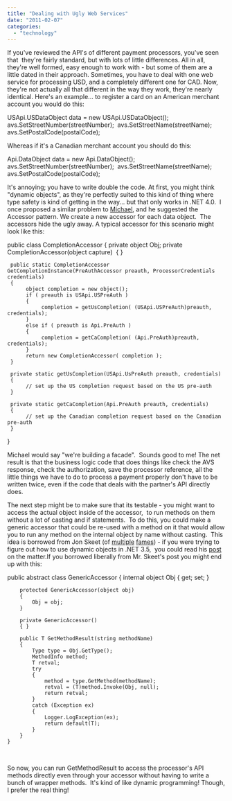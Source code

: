 ```yaml
---
title: "Dealing with Ugly Web Services"
date: "2011-02-07"
categories: 
  - "technology"
---
```


If you've reviewed the API's of different payment processors, you've seen that  they're fairly standard, but with lots of little differences. All in all, they're well formed, easy enough to work with - but some of them are a little dated in their approach. Sometimes, you have to deal with one web service for processing USD, and a completely different one for CAD. Now, they're not actually all that different in the way they work, they're nearly identical. Here's an example... to register a card on an American merchant account you would do this:

USApi.USDataObject data = new USApi.USDataObject();
avs.SetStreetNumber(streetNumber); 
avs.SetStreetName(streetName);
avs.SetPostalCode(postalCode);

Whereas if it's a Canadian merchant account you should do this:

Api.DataObject data = new Api.DataObject();
avs.SetStreetNumber(streetNumber); 
avs.SetStreetName(streetName);
avs.SetPostalCode(postalCode);

It's annoying; you have to write double the code. At first, you might think "dynamic objects", as they're perfectly suited to this kind of thing where type safety is kind of getting in the way... but that only works in .NET 4.0.  I once proposed a similar problem to [Michael](http://lazyloading.blogspot.com/), and he suggested the Accessor pattern. We create a new accessor for each data object.  The accessors hide the ugly away. A typical accessor for this scenario might look like this:

public class CompletionAccessor
{
     private object Obj;
     private CompletionAccessor(object capture) 
     { }

     public static CompletionAccessor GetCompletionInstance(PreAuthAccessor preauth, ProcessorCredentials credentials)
     {
          object completion = new object();
          if ( preauth is USApi.USPreAuth )
          {
               completion = getUsCompletion( (USApi.USPreAuth)preauth, credentials);
          }
          else if ( preauth is Api.PreAuth ) 
          {
               completion = getCaCompletion( (Api.PreAuth)preauth, credentials);
          }
          return new CompletionAccessor( completion );
     }

     private static getUsCompletion(USApi.UsPreAuth preauth, credentials)
     {
          // set up the US completion request based on the US pre-auth
     }

     private static getCaCompletion(Api.PreAuth preauth, credentials)
     {
          // set up the Canadian completion request based on the Canadian pre-auth 
     }
}

Michael would say "we're building a facade".  Sounds good to me! The net result is that the business logic code that does things like check the AVS response, check the authorization, save the processor reference, all the little things we have to do to process a payment properly don't have to be written twice, even if the code that deals with the partner's API directly does.

The next step might be to make sure that its testable - you might want to access the actual object inside of the accessor,  to run methods on them without a lot of casting and if statements.  To do this, you could make a generic accessor that could be re-used with a method on it that would allow you to run any method on the internal object by name without casting.  This idea is borrowed from Jon Skeet (of [multiple](http://msmvps.com/blogs/jon_skeet/) [fames](http://stackoverflow.com/users/22656/jon-skeet)) - if you were trying to figure out how to use dynamic objects in .NET 3.5,  you could read his [post](http://stackoverflow.com/questions/483215/how-to-do-dynamic-object-creation-and-method-invocation-in-net-3-5) on the matter.If you borrowed liberally from Mr. Skeet's post you might end up with this:

public abstract class GenericAccessor
    {
        internal object Obj { get; set; }

        protected GenericAccessor(object obj)
        {
            Obj = obj;
        }

        private GenericAccessor()
        { }

        public T GetMethodResult(string methodName)
        {
            Type type = Obj.GetType();
            MethodInfo method;
            T retval;
            try
            {
                method = type.GetMethod(methodName);
                retval = (T)method.Invoke(Obj, null);
                return retval;
            }
            catch (Exception ex)
            {
                Logger.LogException(ex);
                return default(T);
            }
        }
    }

 

So now, you can run GetMethodResult to access the processor's API methods directly even through your accessor without having to write a bunch of wrapper methods.  It's kind of like dynamic programming! Though, I prefer the real thing!
